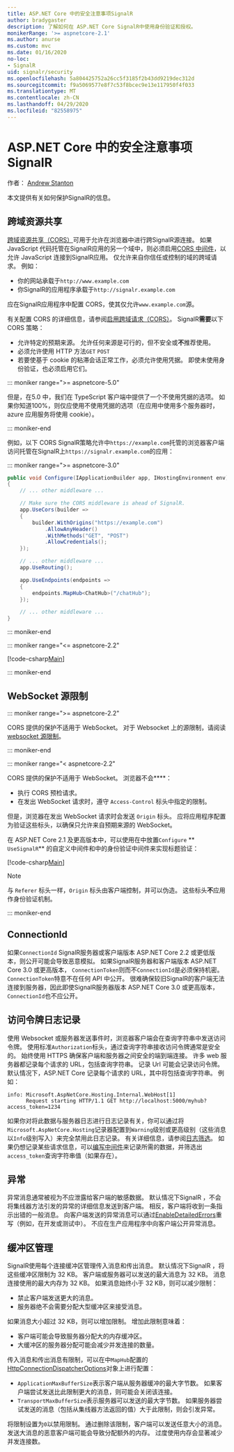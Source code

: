 ```yaml
---
title: ASP.NET Core 中的安全注意事项SignalR
author: bradygaster
description: 了解如何在 ASP.NET Core SignalR中使用身份验证和授权。
monikerRange: '>= aspnetcore-2.1'
ms.author: anurse
ms.custom: mvc
ms.date: 01/16/2020
no-loc:
- SignalR
uid: signalr/security
ms.openlocfilehash: 5a804425752a26cc5f3185f2b43dd9219dec312d
ms.sourcegitcommit: f9a5069577e8f7c53f8bcec9e13e117950f4f033
ms.translationtype: MT
ms.contentlocale: zh-CN
ms.lasthandoff: 04/29/2020
ms.locfileid: "82558975"
---
```

# <a name="security-considerations-in-aspnet-core-signalr"></a>ASP.NET Core 中的安全注意事项SignalR

作者： [Andrew Stanton](https://twitter.com/anurse)

本文提供有关如何保护SignalR的信息。

## <a name="cross-origin-resource-sharing"></a>跨域资源共享

[跨域资源共享（CORS）](https://www.w3.org/TR/cors/)可用于允许在浏览器中进行跨SignalR源连接。 如果 JavaScript 代码托管在SignalR应用的另一个域中，则必须启用[CORS 中间件](xref:security/cors)，以允许 JavaScript 连接到SignalR应用。 仅允许来自你信任或控制的域的跨域请求。 例如：

* 你的网站承载于`http://www.example.com`
* 你SignalR的应用程序承载于`http://signalr.example.com`

应在SignalR应用程序中配置 CORS，使其仅允许`www.example.com`源。

有关配置 CORS 的详细信息，请参阅[启用跨域请求（CORS）](xref:security/cors)。 SignalR**需要**以下 CORS 策略：

* 允许特定的预期来源。 允许任何来源是可行的，但不安全或**不**推荐使用。
* 必须允许使用 HTTP 方法`GET` `POST`
* 若要使基于 cookie 的粘滞会话正常工作，必须允许使用凭据。 即使未使用身份验证，也必须启用它们。

::: moniker range=">= aspnetcore-5.0"

但是，在5.0 中，我们在 TypeScript 客户端中提供了一个不使用凭据的选项。
如果你知道100%，则仅应使用不使用凭据的选项（在应用中使用多个服务器时，azure 应用服务将使用 cookie）。

::: moniker-end

例如，以下 CORS SignalR策略允许中`https://example.com`托管的浏览器客户端访问托管在SignalR上`https://signalr.example.com`的应用：

::: moniker range=">= aspnetcore-3.0"

```csharp
public void Configure(IApplicationBuilder app, IHostingEnvironment env)
{
    // ... other middleware ...

    // Make sure the CORS middleware is ahead of SignalR.
    app.UseCors(builder =>
    {
        builder.WithOrigins("https://example.com")
            .AllowAnyHeader()
            .WithMethods("GET", "POST")
            .AllowCredentials();
    });

    // ... other middleware ...
    app.UseRouting();

    app.UseEndpoints(endpoints =>
    {
        endpoints.MapHub<ChatHub>("/chatHub");
    });

    // ... other middleware ...
}
```

::: moniker-end

::: moniker range="<= aspnetcore-2.2"

[!code-csharp[Main](security/sample/Startup.cs?name=snippet1)]

::: moniker-end

## <a name="websocket-origin-restriction"></a>WebSocket 源限制

::: moniker range=">= aspnetcore-2.2"

CORS 提供的保护不适用于 WebSocket。 对于 Websocket 上的源限制，请阅读[websocket 源限制](xref:fundamentals/websockets#websocket-origin-restriction)。

::: moniker-end

::: moniker range="< aspnetcore-2.2"

CORS 提供的保护不适用于 WebSocket。 浏览器不会****：

* 执行 CORS 预检请求。
* 在发出 WebSocket 请求时，遵守 `Access-Control` 标头中指定的限制。

但是，浏览器在发出 WebSocket 请求时会发送 `Origin` 标头。 应将应用程序配置为验证这些标头，以确保只允许来自预期来源的 WebSocket。

在 ASP.NET Core 2.1 及更高版本中，可以使用在中放置`Configure` ** `UseSignalR`** 的自定义中间件和中的身份验证中间件来实现标题验证：

[!code-csharp[Main](security/sample/Startup.cs?name=snippet2)]

> [!NOTE]
> 与 `Referer` 标头一样，`Origin` 标头由客户端控制，并可以伪造。 这些标头**不**应用作身份验证机制。

::: moniker-end

## <a name="connectionid"></a>ConnectionId

如果`ConnectionId` SignalR服务器或客户端版本 ASP.NET Core 2.2 或更低版本，则公开可能会导致恶意模拟。 如果SignalR服务器和客户端版本 ASP.NET Core 3.0 或更高版本， `ConnectionToken`则而不`ConnectionId`是必须保持机密。 `ConnectionToken`特意不在任何 API 中公开。  很难确保较旧SignalR的客户端无法连接到服务器，因此即使SignalR服务器版本 ASP.NET Core 3.0 或更高版本， `ConnectionId`也不应公开。

## <a name="access-token-logging"></a>访问令牌日志记录

使用 Websocket 或服务器发送事件时，浏览器客户端会在查询字符串中发送访问令牌。 使用标准`Authorization`标头，通过查询字符串接收访问令牌通常是安全的。 始终使用 HTTPS 确保客户端和服务器之间安全的端到端连接。 许多 web 服务器都记录每个请求的 URL，包括查询字符串。 记录 Url 可能会记录访问令牌。 默认情况下，ASP.NET Core 记录每个请求的 URL，其中将包括查询字符串。 例如：

```
info: Microsoft.AspNetCore.Hosting.Internal.WebHost[1]
      Request starting HTTP/1.1 GET http://localhost:5000/myhub?access_token=1234
```

如果你对将此数据与服务器日志进行日志记录有关，你可以通过将`Microsoft.AspNetCore.Hosting`记录器配置到`Warning`级别或更高级别（这些消息以`Info`级别写入）来完全禁用此日志记录。 有关详细信息，请参阅[日志筛选](xref:fundamentals/logging/index#log-filtering)。 如果仍想记录某些请求信息，可以[编写中间件](xref:fundamentals/middleware/write)来记录所需的数据，并筛选出`access_token`查询字符串值（如果存在）。

## <a name="exceptions"></a>异常

异常消息通常被视为不应泄露给客户端的敏感数据。 默认情况下SignalR ，不会将集线器方法引发的异常的详细信息发送到客户端。 相反，客户端将收到一条指示出错的一般消息。 向客户端发送的异常消息可以通过[EnableDetailedErrors](xref:signalr/configuration#configure-server-options)重写（例如，在开发或测试中）。 不应在生产应用程序中向客户端公开异常消息。

## <a name="buffer-management"></a>缓冲区管理

SignalR使用每个连接缓冲区管理传入消息和传出消息。 默认情况下SignalR ，将这些缓冲区限制为 32 KB。 客户端或服务器可以发送的最大消息为 32 KB。 消息连接使用的最大内存为 32 KB。 如果消息始终小于 32 KB，则可以减少限制：

* 禁止客户端发送更大的消息。
* 服务器绝不会需要分配大型缓冲区来接受消息。

如果消息大小超过 32 KB，则可以增加限制。 增加此限制意味着：

* 客户端可能会导致服务器分配大的内存缓冲区。
* 大缓冲区的服务器分配可能会减少并发连接的数量。

传入消息和传出消息有限制，可以在中`MapHub`配置的[HttpConnectionDispatcherOptions](xref:signalr/configuration#configure-server-options)对象上进行配置：

* `ApplicationMaxBufferSize`表示客户端从服务器缓冲的最大字节数。 如果客户端尝试发送比此限制更大的消息，则可能会关闭该连接。
* `TransportMaxBufferSize`表示服务器可以发送的最大字节数。 如果服务器尝试发送的消息（包括从集线器方法返回的值）大于此限制，则会引发异常。

将限制设置为`0`以禁用限制。 通过删除该限制，客户端可以发送任意大小的消息。 发送大消息的恶意客户端可能会导致分配额外的内存。 过度使用内存会显著减少并发连接数。
